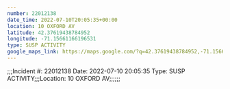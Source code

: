 ```yaml
---
number: 22012138
date_time: 2022-07-10T20:05:35+00:00
location: 10 OXFORD AV
latitude: 42.37619438784952
longitude: -71.15661166196531
type: SUSP ACTIVITY
google_maps_link: https://maps.google.com/?q=42.37619438784952,-71.15661166196531
---
```


;;;Incident #: 22012138  Date: 2022-07-10 20:05:35   Type: SUSP ACTIVITY;;;Location: 10 OXFORD AV;;;;;;

